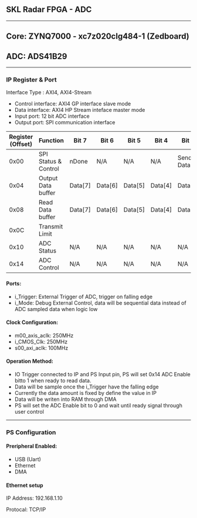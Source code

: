 ## SKL Radar FPGA - ADC
---
## Core: ZYNQ7000 - xc7z020clg484-1 (Zedboard)
## ADC: ADS41B29

---
### IP Register & Port
Interface Type : AXI4, AXI4-Stream
- Control interface:  AXI4 GP interface slave mode
- Data interface: AXI4 HP Stream inteface master mode
- Input port: 12 bit ADC interface
- Output port: SPI communication interface

| Register (Offset) | Function | Bit 7 | Bit 6 | Bit 5 | Bit 4 | Bit 3 | Bit 2 | Bit 1 | Bit 0 |
| --- | --- | --- | --- | --- | --- | --- | --- | --- | --- |
| 0x00 |  SPI Status & Control | nDone | N/A | N/A | N/A | Send Data | Receive | Load Data | Reset |
| 0x04 | Output Data buffer | Data[7] | Data[6] | Data[5] | Data[4] | Data[3] | Data[2] | Data[1] | Data[0] |
| 0x08 | Read Data buffer | Data[7] | Data[6] | Data[5] | Data[4] | Data[3] | Data[2] | Data[1] | Data[0] |
| 0x0C | Transmit Limit |  |  |  |  |  |  |  |  |
| 0x10 | ADC Status | N/A | N/A | N/A | N/A | N/A | N/A | N/A | ADC Done |
| 0x14 | ADC Control | N/A | N/A | N/A | N/A | N/A | N/A | N/A | ADC Enable |

#### Ports:
- i_Trigger: External Trigger of ADC, trigger on falling edge
- i_Mode: Debug External Control, data will be sequential data instead of ADC sampled data when logic low 

#### Clock Configuration:
- m00_axis_aclk: 250MHz
- i_CMOS_Clk: 250MHz
- s00_axi_aclk: 100MHz

#### Operation Method:
- IO Trigger connected to IP and PS Input pin, PS will set 0x14 ADC Enable bitto 1 when ready to read data.
- Data will be sample once the i_Trigger have the falling edge
- Currently the data amount is fixed by define the value in IP
- Data will be writen into RAM through DMA
- PS will set the ADC Enable bit to 0 and wait until ready signal through user control

---
### PS Configuration
#### Preripheral Enabled:
- USB (Uart)
- Ethernet
- DMA

#### Ethernet setup
IP Address: 192.168.1.10

Protocal: TCP/IP
